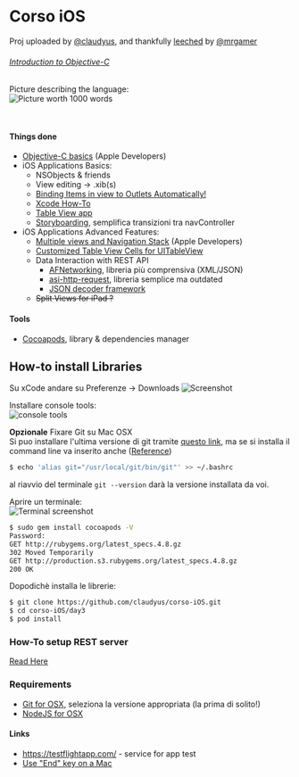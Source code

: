 # Corso iOS

Proj uploaded by [@claudyus], and thankfully [leeched] by [@mrgamer]  

###### [Introduction to Objective-C][objlolc]
Picture describing the language:  
![Picture worth 1000 words](http://qualitycoding.org/jrwp/wp-content/uploads/2012/06/dr-horrible.jpg)

<br>

#### Things done

  * [Objective-C basics][objectivec] (Apple Developers)
  * iOS Applications Basics:
    * NSObjects & friends
    * View editing -> .xib(s)
    * [Binding Items in view to Outlets Automatically!][automaticoutlets]
    * [Xcode How-To][xcodehowto]
    * [Table View app][tableviewapp]
    * [Storyboarding][storyboard], semplifica transizioni tra navController
  * iOS Applications Advanced Features:
    * [Multiple views and Navigation Stack][navigation] (Apple Developers)
    * [Customized Table View Cells for UITableView][customizedcells]
    * Data Interaction with REST API
      * [AFNetworking][afnetworking], libreria più comprensiva (XML/JSON)
      * [asi-http-request][asihttp], libreria semplice ma outdated
      * [JSON decoder framework][json-framework]
    * ~~Split Views for iPad ?~~

#### Tools

  * [Cocoapods][cocoapods], library & dependencies manager

## How-to install Libraries

Su xCode andare su Preferenze -> Downloads
![Screenshot](http://i.imgur.com/PvIj5cyl.png)

Installare console tools:  
![console tools](http://i.imgur.com/OU05AOEl.png)

**Opzionale** Fixare Git su Mac OSX  
Si puo installare l'ultima versione di git tramite [questo link][git], ma se si installa il command line va inserito anche ([Reference](http://stackoverflow.com/a/12608076))
```bash
$ echo 'alias git="/usr/local/git/bin/git"' >> ~/.bashrc
```
al riavvio del terminale ```git --version``` darà la versione installata da voi.

Aprire un terminale:  
![Terminal screenshot](http://i.imgur.com/pQF1FZ8l.png)
```bash
$ sudo gem install cocoapods -V
Password:
GET http://rubygems.org/latest_specs.4.8.gz
302 Moved Temporarily
GET http://production.s3.rubygems.org/latest_specs.4.8.gz
200 OK
```

Dopodichè installa le librerie:
```bash
$ git clone https://github.com/claudyus/corso-iOS.git
$ cd corso-iOS/day3
$ pod install
```

### How-To setup REST server

[Read Here](nodejs-server/)

### Requirements

  * [Git for OSX][git], seleziona la versione appropriata (la prima di solito!)
  * [NodeJS for OSX][nodejs]

#### Links
  * https://testflightapp.com/ - service for app test
  * [Use "End" key on a Mac](http://lifehacker.com/225873/mac-switchers-tip--remap-the-home-and-end-keys)

  [leeched]: https://en.wikipedia.org/wiki/Leech_(computing)
  [@claudyus]: https://github.com/claudyus
  [@mrgamer]: https://github.com/mrgamer
  [objectivec]: http://developer.apple.com/library/ios/#referencelibrary/GettingStarted/Learning_Objective-C_A_Primer/
  [navigation]: http://developer.apple.com/library/ios/#documentation/WindowsViews/Conceptual/ViewControllerCatalog/Chapters/NavigationControllers.html
  [git]: https://code.google.com/p/git-osx-installer/downloads/list
  [nodejs]: http://nodejs.org/
  [objlolc]: http://qualitycoding.org/dot-notation/
  [asihttp]: https://github.com/pokeb/asi-http-request
  [afnetworking]: https://github.com/AFNetworking/AFNetworking
  [customizedcells]: http://www.appcoda.com/customize-table-view-cells-for-uitableview/
  [tableviewapp]: http://www.appcoda.com/ios-programming-tutorial-create-a-simple-table-view-app/
  [xcodehowto]: http://www.appcoda.com/hello-world-build-your-first-iphone-app/
  [storyboard]: http://docs.xamarin.com/guides/ios/user_interface/tables/part_5_-_using_xcode,_interface_builder,_and_storyboards
  [automaticoutlets]: https://developer.apple.com/technologies/tools/whats-new.html#interface-builder
  [json-framework]: https://github.com/stig/json-framework
  [cocoapods]: http://cocoapods.org/